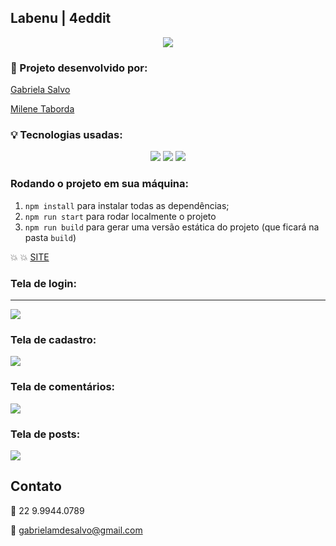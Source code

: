 ## Labenu |  4eddit

<p align="center"><img src="https://i.imgur.com/xUhQLtc.png"></img></p> 

### :wrench: Projeto desenvolvido por: 

[Gabriela Salvo](https://github.com/Gabrielasalvo/)

[Milene Taborda](https://github.com/milenetaborda)

### :bulb:	 Tecnologias usadas:

<p align="center">
 <img src="https://img.shields.io/static/v1?label=react&message=lib&color=blue&style=for-the-badge&logo=REACT"/>
<img src="https://img.shields.io/static/v1?label=redux&message=lib&color=purple&style=for-the-badge&logo=REDUX"/>
  <img src="https://img.shields.io/static/v1?label=javascript&message=language&color=yellow&style=for-the-badge&logo=JAVASCRIPT"/>
  </p>

 
 ### Rodando o projeto em sua máquina: 
 
1. `npm install` para instalar todas as dependências;
1. `npm run start` para rodar localmente o projeto
1. `npm run build` para gerar uma versão estática do projeto 
(que ficará na pasta `build`)

:boom: :boom: [SITE](capricious-oatmeal.surge.sh)

 ### Tela de login:
 ___
<img src="https://i.imgur.com/UUZ3kyS.png">

### Tela de cadastro: 

<img src="https://i.imgur.com/LzgYPNm.png">

### Tela de comentários:

<img src="https://i.imgur.com/F3vlYvC.png">

### Tela de posts:

<img src="https://i.imgur.com/9Edtgm2.png">

## Contato 

:calling:  22 9.9944.0789 

:email: gabrielamdesalvo@gmail.com 
